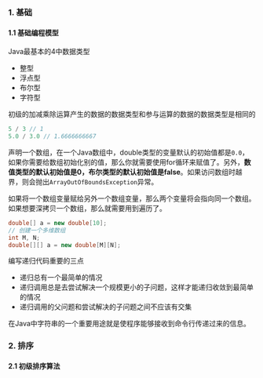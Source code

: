 ### 1. 基础
#### 1.1 基础编程模型
Java最基本的4中数据类型
- 整型
- 浮点型
- 布尔型
- 字符型

初级的加减乘除运算产生的数据的数据类型和参与运算的数据的数据类型是相同的

```java
5 / 3 // 1
5.0 / 3.0 // 1.6666666667
```

声明一个数组，在一个Java数组中，double类型的变量默认的初始值都是`0.0`，如果你需要给数组初始化别的值，那么你就需要使用for循环来赋值了。另外，**数值类型的默认初始值是0，布尔类型的默认初始值是false**。如果访问数组时越界，则会抛出`ArrayOutOfBoundsException`异常。

如果将一个数组变量赋给另外一个数组变量，那么两个变量将会指向同一个数组。如果想要深拷贝一个数组，那么就需要用到遍历了。

```java
double[] a = new double[10];
// 创建一个多维数组
int M, N;
double[][] a = new double[M][N];
```

编写递归代码重要的三点
- 递归总有一个最简单的情况
- 递归调用总是去尝试解决一个规模更小的子问题，这样才能递归收敛到最简单的情况
- 递归调用的父问题和尝试解决的子问题之间不应该有交集

在Java中字符串的一个重要用途就是使程序能够接收到命令行传递过来的信息。

### 2. 排序
#### 2.1 初级排序算法
